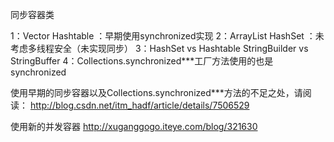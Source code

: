 同步容器类

1：Vector Hashtable ：早期使用synchronized实现 
2：ArrayList HashSet ：未考虑多线程安全（未实现同步）
3：HashSet vs Hashtable StringBuilder vs StringBuffer
4：Collections.synchronized***工厂方法使用的也是synchronized

使用早期的同步容器以及Collections.synchronized***方法的不足之处，请阅读：
http://blog.csdn.net/itm_hadf/article/details/7506529

使用新的并发容器
http://xuganggogo.iteye.com/blog/321630
